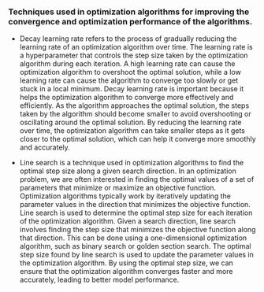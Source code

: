 ### Techniques used in optimization algorithms for improving the convergence and optimization performance of the algorithms.

* Decay learning rate refers to the process of gradually reducing the learning rate of an optimization algorithm over time. The learning rate is a hyperparameter that controls the step size taken by the optimization algorithm during each iteration. A high learning rate can cause the optimization algorithm to overshoot the optimal solution, while a low learning rate can cause the algorithm to converge too slowly or get stuck in a local minimum.
Decay learning rate is important because it helps the optimization algorithm to converge more effectively and efficiently. As the algorithm approaches the optimal solution, the steps taken by the algorithm should become smaller to avoid overshooting or oscillating around the optimal solution. By reducing the learning rate over time, the optimization algorithm can take smaller steps as it gets closer to the optimal solution, which can help it converge more smoothly and accurately.

* Line search is a technique used in optimization algorithms to find the optimal step size along a given search direction. In an optimization problem, we are often interested in finding the optimal values of a set of parameters that minimize or maximize an objective function. Optimization algorithms typically work by iteratively updating the parameter values in the direction that minimizes the objective function.
Line search is used to determine the optimal step size for each iteration of the optimization algorithm. Given a search direction, line search involves finding the step size that minimizes the objective function along that direction. This can be done using a one-dimensional optimization algorithm, such as binary search or golden section search.
The optimal step size found by line search is used to update the parameter values in the optimization algorithm. By using the optimal step size, we can ensure that the optimization algorithm converges faster and more accurately, leading to better model performance.
